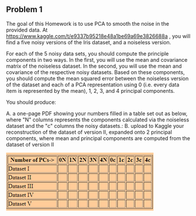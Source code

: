 ## Problem 1


The goal of this Homework is to use PCA to smooth the noise in the provided data. At https://www.kaggle.com/t/e9337b95218e48a1be69a69e3826688a , you will find a five noisy versions of the Iris dataset, and a noiseless version.

For each of the 5 noisy data sets, you should compute the principle components in two ways. In the first, you will use the mean and covariance matrix of the noiseless dataset. In the second, you will use the mean and covariance of the respective noisy datasets. Based on these components, you should compute the mean squared error between the noiseless version of the dataset and each of a PCA representation using 0 (i.e. every data item is represented by the mean), 1, 2, 3, and 4 principal components.

You should produce:

A. a one-page PDF showing your numbers filled in a table set out as below, where "N" columns represents the components calculated via the noiseless dataset and the "c" columns the noisy datasets.:
B. upload to Kaggle your reconstruction of the dataset of version II, expanded onto 2 principal components, where mean and principal components are computed from the dataset of version II

![](images/Capture.PNG)
